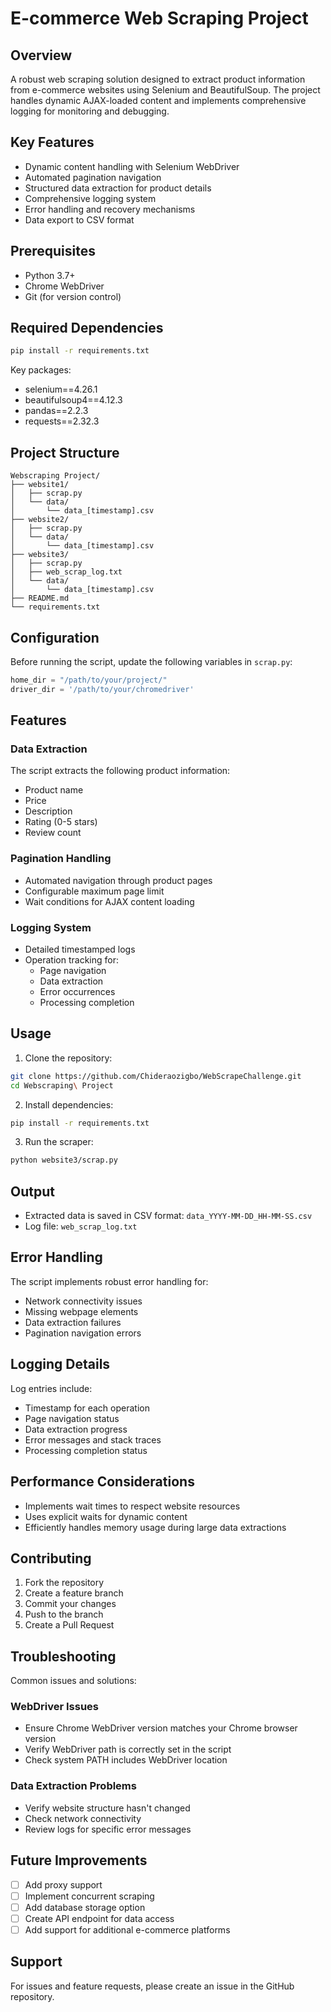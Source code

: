 # E-commerce Web Scraping Project

## Overview
A robust web scraping solution designed to extract product information from e-commerce websites using Selenium and BeautifulSoup. The project handles dynamic AJAX-loaded content and implements comprehensive logging for monitoring and debugging.

## Key Features
- Dynamic content handling with Selenium WebDriver
- Automated pagination navigation
- Structured data extraction for product details
- Comprehensive logging system
- Error handling and recovery mechanisms
- Data export to CSV format

## Prerequisites
- Python 3.7+
- Chrome WebDriver
- Git (for version control)

## Required Dependencies
```bash
pip install -r requirements.txt
```

Key packages:
- selenium==4.26.1
- beautifulsoup4==4.12.3
- pandas==2.2.3
- requests==2.32.3


## Project Structure
```
Webscraping Project/
├── website1/
│   ├── scrap.py
│   └── data/
│       └── data_[timestamp].csv
├── website2/
│   ├── scrap.py
│   └── data/
│       └── data_[timestamp].csv
├── website3/
│   ├── scrap.py
│   ├── web_scrap_log.txt
│   └── data/
│       └── data_[timestamp].csv
├── README.md
└── requirements.txt
```

## Configuration
Before running the script, update the following variables in `scrap.py`:

```python
home_dir = "/path/to/your/project/"
driver_dir = '/path/to/your/chromedriver'
```

## Features

### Data Extraction
The script extracts the following product information:
- Product name
- Price
- Description
- Rating (0-5 stars)
- Review count

### Pagination Handling
- Automated navigation through product pages
- Configurable maximum page limit
- Wait conditions for AJAX content loading

### Logging System
- Detailed timestamped logs
- Operation tracking for:
  - Page navigation
  - Data extraction
  - Error occurrences
  - Processing completion

## Usage

1. Clone the repository:
```bash
git clone https://github.com/Chideraozigbo/WebScrapeChallenge.git
cd Webscraping\ Project
```

2. Install dependencies:
```bash
pip install -r requirements.txt
```

3. Run the scraper:
```bash
python website3/scrap.py
```

## Output
- Extracted data is saved in CSV format: `data_YYYY-MM-DD_HH-MM-SS.csv`
- Log file: `web_scrap_log.txt`

## Error Handling
The script implements robust error handling for:
- Network connectivity issues
- Missing webpage elements
- Data extraction failures
- Pagination navigation errors

## Logging Details
Log entries include:
- Timestamp for each operation
- Page navigation status
- Data extraction progress
- Error messages and stack traces
- Processing completion status

## Performance Considerations
- Implements wait times to respect website resources
- Uses explicit waits for dynamic content
- Efficiently handles memory usage during large data extractions

## Contributing
1. Fork the repository
2. Create a feature branch
3. Commit your changes
4. Push to the branch
5. Create a Pull Request



## Troubleshooting
Common issues and solutions:

### WebDriver Issues
- Ensure Chrome WebDriver version matches your Chrome browser version
- Verify WebDriver path is correctly set in the script
- Check system PATH includes WebDriver location

### Data Extraction Problems
- Verify website structure hasn't changed
- Check network connectivity
- Review logs for specific error messages

## Future Improvements
- [ ] Add proxy support
- [ ] Implement concurrent scraping
- [ ] Add database storage option
- [ ] Create API endpoint for data access
- [ ] Add support for additional e-commerce platforms

## Support
For issues and feature requests, please create an issue in the GitHub repository.